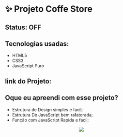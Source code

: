 <h1>✨ Projeto Coffe Store</h1>

<h2>Status: OFF</h2>

<h2>Tecnologias usadas: </h2>

+ HTML5
+ CSS3
+ JavaScript Puro

<h2>link do Projeto: </h2>

<h2>Oque eu apreendi com esse projeto? </h2>

+ Estrutura de Design simples e facil;
+ Estrutura De JavaScript bem rafatorada;
+ Função com JavaScript Rapida e facil;

<center><img src ="https://github.com/T4goz2005/Search-API-GITHUB/assets/116327263/d99561cf-9b75-4d14-acfa-ea605019dbf3"></center>
